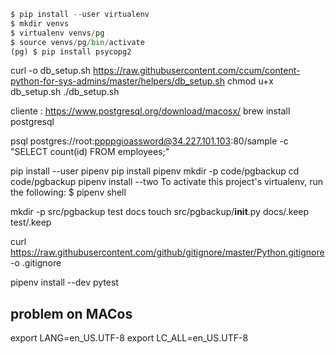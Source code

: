 ```python
$ pip install --user virtualenv
$ mkdir venvs
$ virtualenv venvs/pg
$ source venvs/pg/bin/activate
(pg) $ pip install psycopg2

```

curl -o db_setup.sh https://raw.githubusercontent.com/ccum/content-python-for-sys-admins/master/helpers/db_setup.sh
chmod u+x db_setup.sh
./db_setup.sh

cliente : https://www.postgresql.org/download/macosx/
brew install postgresql


psql postgres://root:ppppgioassword@34.227.101.103:80/sample -c "SELECT count(id) FROM employees;"

pip install --user pipenv
pip install pipenv
mkdir -p code/pgbackup
cd code/pgbackup
pipenv install --two
To activate this project's virtualenv, run the following:
 $ pipenv shell
    
mkdir -p src/pgbackup test docs
touch src/pgbackup/__init__.py docs/.keep test/.keep

curl https://raw.githubusercontent.com/github/gitignore/master/Python.gitignore -o .gitignore

pipenv install --dev pytest

problem on MACos
----------------

export LANG=en_US.UTF-8
export LC_ALL=en_US.UTF-8